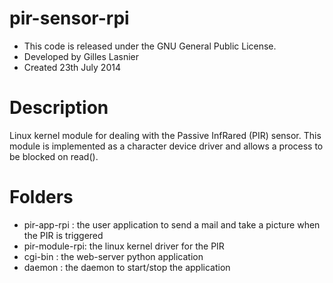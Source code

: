 pir-sensor-rpi
==============

* This code is released under the GNU General Public License.
* Developed by Gilles Lasnier
* Created 23th July  2014


Description
===========

Linux kernel module for dealing with the Passive InfRared (PIR) sensor.
This module is implemented as a character device driver and allows a process
to be blocked on read().


Folders
=======

- pir-app-rpi   : the user application to send a mail and take a picture when 
                  the PIR is triggered
- pir-module-rpi: the linux kernel driver for the PIR
- cgi-bin       : the web-server python application
- daemon        : the daemon to start/stop the application
